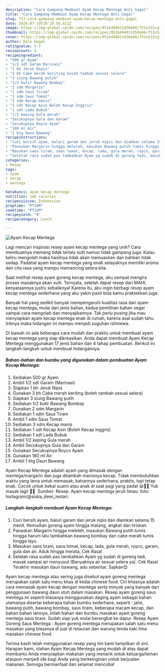 ```yaml
---
description: "Cara Gampang Membuat Ayam Kecap Mentega Anti Gagal"
title: "Cara Gampang Membuat Ayam Kecap Mentega Anti Gagal"
slug: 717-cara-gampang-membuat-ayam-kecap-mentega-anti-gagal
date: 2020-07-19T10:19:56.811Z
image: https://img-global.cpcdn.com/recipes/951b494011d50a66/751x532cq70/ayam-kecap-mentega-foto-resep-utama.jpg
thumbnail: https://img-global.cpcdn.com/recipes/951b494011d50a66/751x532cq70/ayam-kecap-mentega-foto-resep-utama.jpg
cover: https://img-global.cpcdn.com/recipes/951b494011d50a66/751x532cq70/ayam-kecap-mentega-foto-resep-utama.jpg
author: Dale Hogan
ratingvalue: 4.7
reviewcount: 4
recipeingredient:
- "500 gr Ayam"
- "1/2 sdt Garam Marinasi"
- "1 bh Jeruk Nipis"
- "3 bh Cabe merah keriting boleh tambah sesuai selera"
- "3 siung Bawang putih"
- "1/2 butir Bawang Bombay"
- "2 sdm Margarin"
- "1 sdm Saus Tiram"
- "1 sdm Saus Tomat"
- "3 sdm Kecap manis"
- "1 sdt Kecap Asin Boleh Kecap Inggris"
- "1 sdt Lada Bubuk"
- "1/2 keping Gula merah"
- "Secukupnya Gula dan Garam"
- "Secukupnya Royco Ayam"
- "180 ml Air"
- "1 btg Daun Bawang"
recipeinstructions:
- "Cuci bersih ayam, baluri garam dan jeruk nipis dan diamkan selama 15 menit. Kemudian goreng ayam hingga matang, angkat dan tiriskan"
- "Panaskan Margarin hingga meleleh, masukan Bawang putih tumis hingga harum lalu tambahkan bawang bombay dan cabe merah tumis hingga layu."
- "Masukan saos tiram, saos tomat, kecap, lada, gula merah, royco, garam, gula dan air. Aduk hingga merata, Cek Rasa!"
- "Setelah rasa sudah pas tambahkan Ayam yg sudah di goreng tadi, masak sampai air menyusut (Banyaknya air sesuai selera ya). Cek Rasa! Terakhir masukan daun bawang, adu sebentar. Sajikan😊"
categories:
- Resep
tags:
- ayam
- kecap
- mentega

katakunci: ayam kecap mentega 
nutrition: 140 calories
recipecuisine: Indonesian
preptime: "PT19M"
cooktime: "PT32M"
recipeyield: "4"
recipecategory: Lunch

---
```



![Ayam Kecap Mentega](https://img-global.cpcdn.com/recipes/951b494011d50a66/751x532cq70/ayam-kecap-mentega-foto-resep-utama.jpg)

Lagi mencari inspirasi resep ayam kecap mentega yang unik? Cara membuatnya memang tidak terlalu sulit namun tidak gampang juga. Kalau keliru mengolah maka hasilnya tidak akan memuaskan dan bahkan tidak sedap. Padahal ayam kecap mentega yang enak selayaknya memiliki aroma dan cita rasa yang mampu memancing selera kita.

Saat melihat resep ayam goreng kecap mentega, aku sempat mengira proses masaknya akan sulit. Ternyata, setelah dapat resep dari MAHI, kenyataannya justru sebaliknya! Karena itu, aku ingin berbagi resep ayam kecap mentega sederhana yang aku yakin pasti bisa kamu praktekkan juga.

Banyak hal yang sedikit banyak mempengaruhi kualitas rasa dari ayam kecap mentega, mulai dari jenis bahan, kedua pemilihan bahan segar sampai cara mengolah dan menyajikannya. Tak perlu pusing jika mau menyiapkan ayam kecap mentega enak di rumah, karena asal sudah tahu triknya maka hidangan ini mampu menjadi suguhan istimewa.


Di bawah ini ada beberapa cara mudah dan praktis untuk membuat ayam kecap mentega yang siap dikreasikan. Anda dapat membuat Ayam Kecap Mentega menggunakan 17 jenis bahan dan 4 tahap pembuatan. Berikut ini langkah-langkah untuk membuat hidangannya.

<!--inarticleads1-->

##### Bahan-bahan dan bumbu yang digunakan dalam pembuatan Ayam Kecap Mentega:

1. Sediakan 500 gr Ayam
1. Ambil 1/2 sdt Garam (Marinasi)
1. Siapkan 1 bh Jeruk Nipis
1. Gunakan 3 bh Cabe merah keriting (boleh tambah sesuai selera)
1. Siapkan 3 siung Bawang putih
1. Sediakan 1/2 butir Bawang Bombay
1. Gunakan 2 sdm Margarin
1. Sediakan 1 sdm Saus Tiram
1. Ambil 1 sdm Saus Tomat
1. Sediakan 3 sdm Kecap manis
1. Sediakan 1 sdt Kecap Asin (Boleh Kecap Inggris)
1. Sediakan 1 sdt Lada Bubuk
1. Ambil 1/2 keping Gula merah
1. Ambil Secukupnya Gula dan Garam
1. Gunakan Secukupnya Royco Ayam
1. Gunakan 180 ml Air
1. Ambil 1 btg Daun Bawang


Ayam Kecap Mentega adalah ayam yang dimasak dengan mentega/margarin dan juga ditambah manisnya kecap. Tidak membutuhkan waktu yang lama untuk memasak, bahannya sederhana, praktis, tapi tetap enak. Cocok untuk bekal suami atau anak di saat pagi yang padat 😃👍🏻 Yuk masak lagi! 👩‍🍳 ️ Sumber: Resep. Ayam kecap mentega jeruk limau. foto: Instagram/@siska_dewi_lestari. 

<!--inarticleads2-->

##### Langkah-langkah membuat Ayam Kecap Mentega:

1. Cuci bersih ayam, baluri garam dan jeruk nipis dan diamkan selama 15 menit. Kemudian goreng ayam hingga matang, angkat dan tiriskan
1. Panaskan Margarin hingga meleleh, masukan Bawang putih tumis hingga harum lalu tambahkan bawang bombay dan cabe merah tumis hingga layu.
1. Masukan saos tiram, saos tomat, kecap, lada, gula merah, royco, garam, gula dan air. Aduk hingga merata, Cek Rasa!
1. Setelah rasa sudah pas tambahkan Ayam yg sudah di goreng tadi, masak sampai air menyusut (Banyaknya air sesuai selera ya). Cek Rasa! Terakhir masukan daun bawang, adu sebentar. Sajikan😊


Ayam kecap mentega atau sering juga disebut ayam goreng mentega merupakan salah satu menu khas di kedai chinese food. Ciri khasnya adalah cara memasak ayam kecap dengan mentega serta minyak yang banyak dan penggunaan bawang daun utuh dalam masakan. Resep ayam goreng saus mentega ini seperti biasanya menggunakan daging ayam sebagai bahan utamanya disertai beberapa bahan bumbu sederhana, seperti : jahe, bawang putih, bawang bombay, saus tiram, beberapa macam kecap, dan bahan bahan lainnya, inilah bahan dan bumbu masakan ayam goreng mentega saus tiram. Sudah siap yuk mulai berangkat ke dapur. Resep Ayam Goreng Saus Mentega : Ayam goreng mentega merupakan salah satu menu masakan yang biasanya di jual di retauran dan warung tenda kaki lima masakan chinese food. 

Terima kasih telah menggunakan resep yang tim kami tampilkan di sini. Harapan kami, olahan Ayam Kecap Mentega yang mudah di atas dapat membantu Anda menyiapkan makanan yang menarik untuk keluarga/teman ataupun menjadi ide bagi Anda yang berkeinginan untuk berjualan makanan. Semoga bermanfaat dan selamat mencoba!
